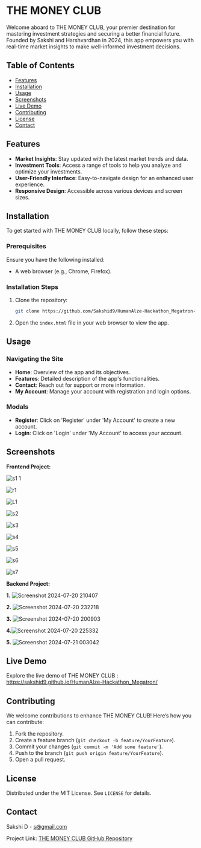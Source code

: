 
# THE MONEY CLUB

Welcome aboard to THE MONEY CLUB, your premier destination for mastering investment strategies and securing a better financial future. Founded by Sakshi and Harshvardhan in 2024, this app empowers you with real-time market insights to make well-informed investment decisions.

## Table of Contents

- [Features](#features)
- [Installation](#installation)
- [Usage](#usage)
- [Screenshots](#screenshots)
- [Live Demo](#live-demo)
- [Contributing](#contributing)
- [License](#license)
- [Contact](#contact)

## Features

- **Market Insights**: Stay updated with the latest market trends and data.
- **Investment Tools**: Access a range of tools to help you analyze and optimize your investments.
- **User-Friendly Interface**: Easy-to-navigate design for an enhanced user experience.
- **Responsive Design**: Accessible across various devices and screen sizes.

## Installation

To get started with THE MONEY CLUB locally, follow these steps:

### Prerequisites

Ensure you have the following installed:
- A web browser (e.g., Chrome, Firefox).

### Installation Steps

1. Clone the repository:
    ```sh
    git clone https://github.com/Sakshid9/HumanAlze-Hackathon_Megatron-.git
    ```
2. Open the `index.html` file in your web browser to view the app.

## Usage

### Navigating the Site

- **Home**: Overview of the app and its objectives.
- **Features**: Detailed description of the app's functionalities.
- **Contact**: Reach out for support or more information.
- **My Account**: Manage your account with registration and login options.

### Modals

- **Register**: Click on 'Register' under 'My Account' to create a new account.
- **Login**: Click on 'Login' under 'My Account' to access your account.

## Screenshots

**Frontend Project:**

![s1 1](https://github.com/user-attachments/assets/e1a43967-c993-4c56-932d-ca9977bd2dc0)

![r1](https://github.com/user-attachments/assets/c61060a7-d39f-46a5-895f-7f25d331a7d9)

![L1](https://github.com/user-attachments/assets/da183d59-c607-43a9-9f51-8d7745ce7e87)

![s2](https://github.com/user-attachments/assets/3a5a220a-9e09-4c5e-bb42-b996d5fd933c)

![s3](https://github.com/user-attachments/assets/6fd4311b-d38d-40e6-84db-6b4262185cde)

![s4](https://github.com/user-attachments/assets/200e09c2-ff3e-43a5-9e0b-4aef59baf602)

![s5](https://github.com/user-attachments/assets/e10b44ee-a2bb-4bf8-8cac-355243cf75b4)

![s6](https://github.com/user-attachments/assets/f5f4f6e8-1b3d-4b0d-b8fa-1dcc77a5eee5)

![s7](https://github.com/user-attachments/assets/015dfc42-5876-4b78-81c2-0d45a5227f4d)


**Backend Project:**

**1.** ![Screenshot 2024-07-20 210407](https://github.com/user-attachments/assets/35f56e15-b6e4-43d2-8f5d-99c40cc6f216)

**2.**  ![Screenshot 2024-07-20 232218](https://github.com/user-attachments/assets/9ec53d3e-c156-47d7-bbd1-f6433125fe1e)


**3.** ![Screenshot 2024-07-20 200903](https://github.com/user-attachments/assets/e8297731-48e8-45b7-8b7b-df30bdaf4fab)

**4.**![Screenshot 2024-07-20 225332](https://github.com/user-attachments/assets/1fd4c4ed-7e25-4cc3-9fec-c5acabaa9fa1) 

**5.** ![Screenshot 2024-07-21 003042](https://github.com/user-attachments/assets/20ea8f1a-8d94-4d62-a6c4-dd2824437399)


## Live Demo

Explore the live demo of THE MONEY CLUB : https://sakshid9.github.io/HumanAlze-Hackathon_Megatron/

## Contributing

We welcome contributions to enhance THE MONEY CLUB! Here’s how you can contribute:

1. Fork the repository.
2. Create a feature branch (`git checkout -b feature/YourFeature`).
3. Commit your changes (`git commit -m 'Add some feature'`).
4. Push to the branch (`git push origin feature/YourFeature`).
5. Open a pull request.

## License

Distributed under the MIT License. See `LICENSE` for details.

## Contact

Sakshi D - [s@gmail.com](mailto:dubeysakshi9292@gmail.com)

Project Link: [THE MONEY CLUB GitHub Repository](https://github.com/Sakshid9/HumanAlze-Hackathon_Megatron-)


